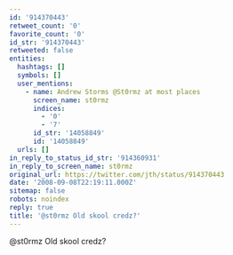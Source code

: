 ```yaml
---
id: '914370443'
retweet_count: '0'
favorite_count: '0'
id_str: '914370443'
retweeted: false
entities:
  hashtags: []
  symbols: []
  user_mentions:
    - name: Andrew Storms @St0rmz at most places
      screen_name: st0rmz
      indices:
        - '0'
        - '7'
      id_str: '14058849'
      id: '14058849'
  urls: []
in_reply_to_status_id_str: '914360931'
in_reply_to_screen_name: st0rmz
original_url: https://twitter.com/jth/status/914370443
date: '2008-09-08T22:19:11.000Z'
sitemap: false
robots: noindex
reply: true
title: '@st0rmz Old skool credz?'
---
```


@st0rmz Old skool credz?